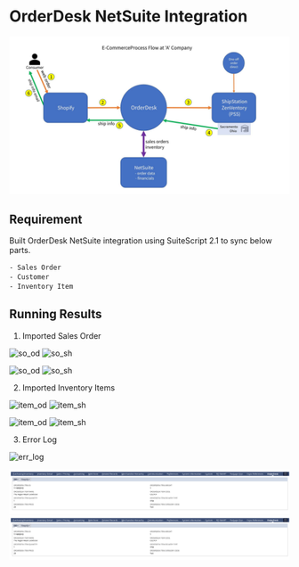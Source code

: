 # OrderDesk NetSuite Integration

![demo](/images/port_screen_od_1.jpg)

## Requirement

Built OrderDesk NetSuite integration using SuiteScript 2.1 to sync below parts.
   ```bash
   - Sales Order
   - Customer
   - Inventory Item
   ```

## Running Results

1. Imported Sales Order

![so_od](/images/od_so_od.jpg)
![so_sh](/images/od_so_shopify.jpg)


![so_od](/images/od_so_od.jpg)
![so_sh](/images/od_so_shopify.jpg)

2. Imported Inventory Items

![item_od](/images/od_item_od.jpg)
![item_sh](/images/od_item_shopify.jpg)

![item_od](/images/od_item_od.jpg)
![item_sh](/images/od_item_shopify.jpg)

3. Error Log

![err_log](/images/od_error_log.jpg)

![item_od](https://github.com/hakunamoni/port-orderdesk-integration/blob/main/images/od_item_od.png)
![item_sh](/images/od_item_od.png)
